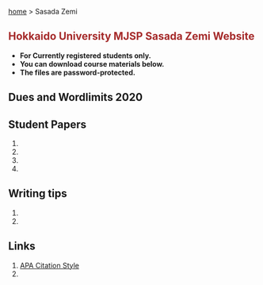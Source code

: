 [home](https://hirosasada.github.io/) > Sasada Zemi  
## <font color="BROWN">Hokkaido University MJSP Sasada Zemi Website</font>
- **For Currently registered students only.**  
- **You can download course materials below.**  
- **The files are password-protected.**  

## Dues and Wordlimits 2020  
  
## Student Papers  
1.  
2.  
3.  
4. 

## Writing tips  
1.  
2.  

## Links   
1. [APA Citation Style](https://www.citationmachine.net/apa/cite-a-book)  
2. 
